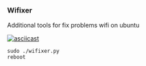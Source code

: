 ### Wifixer
Additional tools for fix problems wifi on ubuntu

[![asciicast](https://asciinema.org/a/2ms4bu4cop7v2nvaduyad8yek.png)](https://asciinema.org/a/2ms4bu4cop7v2nvaduyad8yek?autoplay=1)

```
sudo ./wifixer.py
reboot
```

